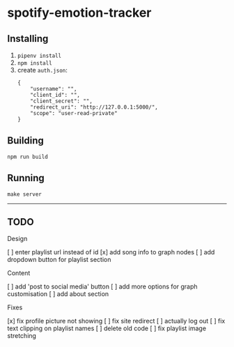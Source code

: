 # spotify-emotion-tracker

## Installing

1. `pipenv install`
1. `npm install`
1. create `auth.json`:
    ```
    {
        "username": "",
        "client_id": "",
        "client_secret": "",
        "redirect_uri": "http://127.0.0.1:5000/",
        "scope": "user-read-private"
    }
    ```

## Building

`npm run build`


## Running

`make server`

---

## TODO

Design

[ ] enter playlist url instead of id
[x] add song info to graph nodes
[ ] add dropdown button for playlist section

Content

[ ] add 'post to social media' button
[ ] add more options for graph customisation
[ ] add about section

Fixes

[x] fix profile picture not showing
[ ] fix site redirect
[ ] actually log out
[ ] fix text clipping on playlist names
[ ] delete old code
[ ] fix playlist image stretching